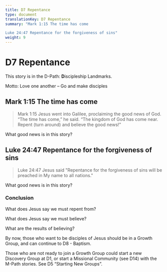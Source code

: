 ```yaml
---
title: D7 Repentance
type: document
translationKey: D7 Repentance
summary: "Mark 1:15 The time has come	

Luke 24:47 Repentance for the forgiveness of sins"
weight: 9
---
```

# D7 Repentance

This story is in the D-Path: **D**iscipleship Landmarks.

Motto: Love one another – Go and make disciples

## Mark 1:15 The time has come

>   Mark 1:15 Jesus went into Galilee, proclaiming the good news of God. “The time has come,” he said. “The kingdom of God has come near. Repent (turn around) and believe the good news!”

What good news is in this story?

## Luke 24:47 Repentance for the forgiveness of sins

>   Luke 24:47 Jesus said "Repentance for the forgiveness of sins will be preached in My name to all nations."

What good news is in this story?

### Conclusion

What does Jesus say we must repent from?

What does Jesus say we must believe?

What are the results of believing?

By now, those who want to be disciples of Jesus should be in a Growth Group, and can continue to D8 - Baptism.

Those who are not ready to join a Growth Group could start a new Discovery Group at D1, or start a Missional Community (see D14) with the M-Path stories. See D5 “Starting New Groups”.

